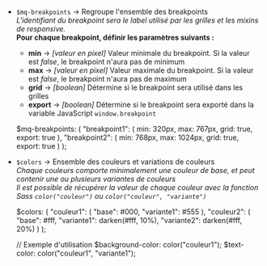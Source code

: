 - `$mq-breakpoints` → Regroupe l'ensemble des breakpoints
    <br> *L'identifiant du breakpoint sera le label utilisé par les grilles et les mixins de responsive.*
    <br> **Pour chaque breakpoint, définir les paramètres suivants :**
    - **min** → *[valeur en pixel]* Valeur minimale du breakpoint. Si la valeur est *false*, le breakpoint n'aura pas de minimum
    - **max** → *[valeur en pixel]* Valeur maximale du breakpoint. Si la valeur est *false*, le breakpoint n'aura pas de maximum
    - **grid** → *[boolean]* Détermine si le breakpoint sera utilisé dans les grilles
    - **export** → *[boolean]* Détermine si le breakpoint sera exporté dans la variable JavaScript `window.breakpoint`


    $mq-breakpoints: (
        "breakpoint1": (
            min: 320px,
            max: 767px,
            grid: true,
            export: true
        ),
        "breakpoint2": (
            min: 768px,
            max: 1024px,
            grid: true,
            export: true
        )
    );

- `$colors` → Ensemble des couleurs et variations de couleurs
    <br> *Chaque couleurs comporte minimalement une couleur de base, et peut contenir une ou plusieurs variantes de couleurs*
    <br> *Il est possible de récupérer la valeur de chaque couleur avec la fonction Sass `color("couleur")` ou `color("couleur", "variante")`*


    $colors: (
        "couleur1": (
            "base": #000,
            "variante1": #555
        ),
        "couleur2": (
            "base": #fff,
            "variante1": darken(#fff, 10%),
            "variante2": darken(#fff, 20%)
        )
    );

    // Exemple d'utilisation
    $background-color: color("couleur1");
    $text-color: color("couleur1", "variante1");

